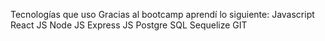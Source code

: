 Tecnologías que uso
Gracias al bootcamp aprendí lo siguiente:
Javascript
React JS
Node JS
Express JS
Postgre SQL
Sequelize
GIT
